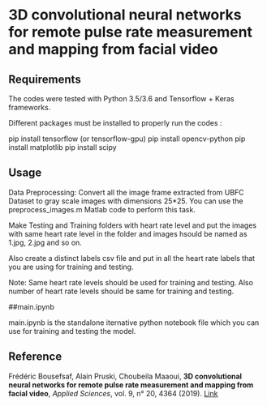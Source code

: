 # 3D convolutional neural networks for remote pulse rate measurement and mapping from facial video

## Requirements
The codes were tested with Python 3.5/3.6 and Tensorflow + Keras frameworks.

Different packages must be installed to properly run the codes : 

pip install tensorflow (or tensorflow-gpu)
pip install opencv-python
pip install matplotlib
pip install scipy

## Usage

Data Preprocessing: Convert all the image frame extracted from UBFC Dataset to gray scale images with dimensions 25*25. You can use the preprocess_images.m Matlab code to perform this task. 

Make Testing and Training folders with heart rate level and put the images with same heart rate level in the folder and images hsould be named as 1.jpg, 2.jpg and so on.

Also create a distinct labels csv file and put in all the heart rate labels that you are using for training and testing.

Note: Same heart rate levels should be used for training and testing. 
Also number of heart rate levels should be same for training and testing. 

##main.ipynb

main.ipynb is the standalone iternative python notebook file which you can use for training and testing the model.


## Reference

Frédéric Bousefsaf, Alain Pruski, Choubeila Maaoui, **3D convolutional neural networks for remote pulse rate measurement and mapping from facial video**, *Applied Sciences*, vol. 9, n° 20, 4364 (2019). [Link](https://www.mdpi.com/2076-3417/9/20/4364)


